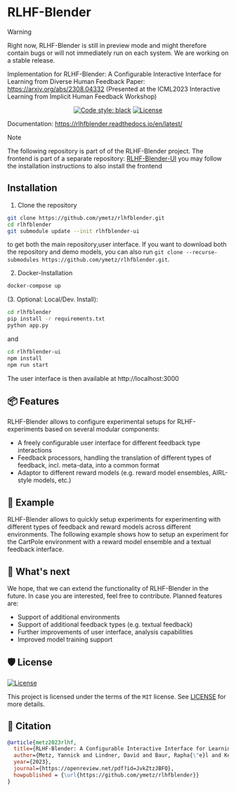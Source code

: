 # RLHF-Blender


> [!WARNING]  
> Right now, RLHF-Blender is still in preview mode and might therefore contain bugs or will not immediately run on each system.
> We are working on a stable release. 


Implementation for RLHF-Blender: A Configurable Interactive Interface for Learning from Diverse Human Feedback
Paper: https://arxiv.org/abs/2308.04332 (Presented at the ICML2023 Interactive Learning from Implicit Human Feedback Workshop)

<div align="center">

[![Code style: black](https://img.shields.io/badge/code%20style-black-000000.svg)](https://github.com/psf/black)
[![License](https://img.shields.io/github/license/ymetz/rlhfblender)](https://github.com/ymetz/rlhfblender/blob/master/LICENSE)

</div>

Documentation: https://rlhfblender.readthedocs.io/en/latest/

> [!NOTE]  
> The following repository is part of of the RLHF-Blender project. The frontend is part of a separate repository: [RLHF-Blender-UI](https://github.com/ymetz/rlhfblender-ui)
> you may follow the installation instructions to also install the frontend

## Installation

1. Clone the repository

```bash
git clone https://github.com/ymetz/rlhfblender.git
cd rlhfblender
git submodule update --init rlhfblender-ui
```
to get both the main repository,user interface. If you want to download both the repository and demo models, you can also run ```git clone --recurse-submodules https://github.com/ymetz/rlhfblender.git```.

2. Docker-Installation

```bash
docker-compose up
```

(3. Optional: Local/Dev. Install):

```bash
cd rlhfblender
pip install -r requirements.txt
python app.py
```

and

```bash
cd rlhfblender-ui
npm install
npm run start
```

The user interface is then available at http://localhost:3000

## 📦 Features

RLHF-Blender allows to configure experimental setups for RLHF-experiments based on several modular components:

- A freely configurable user interface for different feedback type interactions
- Feedback processors, handling the translation of different types of feedback, incl. meta-data, into a common format
- Adaptor to different reward models (e.g. reward model ensembles, AIRL-style models, etc.)

## 📖 Example

RLHF-Blender allows to quickly setup experiments for experimenting with different types of feedback and reward models across different environments. 
The following example shows how to setup an experiment for the CartPole environment with a reward model ensemble and a textual feedback interface.



## 🎯 What's next

We hope, that we can extend the functionality of RLHF-Blender in the future. In case you are interested, feel free to contribute.
Planned features are:
- Support of additional environments
- Support of additional feedback types (e.g. textual feedback)
- Further improvements of user interface, analysis capabilities
- Improved model training support

## 🛡 License

[![License](https://img.shields.io/github/license/ymetz/rlhfblender)](https://github.com/ymetz/rlhfblender/blob/master/LICENSE)

This project is licensed under the terms of the `MIT` license. See [LICENSE](https:/ymetz/rlhfblender/blob/master/LICENSE) for more details.

## 📃 Citation

```bibtex
@article{metz2023rlhf,
  title={RLHF-Blender: A Configurable Interactive Interface for Learning from Diverse Human Feedback},
  author={Metz, Yannick and Lindner, David and Baur, Rapha{\"e}l and Keim, Daniel A and El-Assady, Mennatallah},
  year={2023},
  journal={https://openreview.net/pdf?id=JvkZtzJBFQ},
  howpublished = {\url{https://github.com/ymetz/rlhfblender}}
}
```
